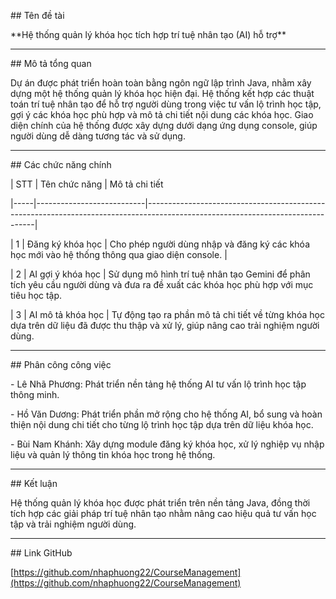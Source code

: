 \##  Tên đề tài

\*\*Hệ thống quản lý khóa học tích hợp trí tuệ nhân tạo (AI) hỗ trợ\*\*



---



\##  Mô tả tổng quan

Dự án được phát triển hoàn toàn bằng ngôn ngữ lập trình Java, nhằm xây dựng một hệ thống quản lý khóa học hiện đại. Hệ thống kết hợp các thuật toán trí tuệ nhân tạo để hỗ trợ người dùng trong việc tư vấn lộ trình học tập, gợi ý các khóa học phù hợp và mô tả chi tiết nội dung các khóa học. Giao diện chính của hệ thống được xây dựng dưới dạng ứng dụng console, giúp người dùng dễ dàng tương tác và sử dụng.



---



\##  Các chức năng chính



| STT | Tên chức năng             | Mô tả chi tiết                                                                                                                  

|-----|---------------------------|--------------------------------------------------------------------------------------------------------------------------------|

| 1   | Đăng ký khóa học          | Cho phép người dùng nhập và đăng ký các khóa học mới vào hệ thống thông qua giao diện console.                                 |

| 2   | AI gợi ý khóa học         | Sử dụng mô hình trí tuệ nhân tạo Gemini để phân tích yêu cầu người dùng và đưa ra đề xuất các khóa học phù hợp với mục tiêu học                                     tập.   

| 3   | AI mô tả khóa học         | Tự động tạo ra phần mô tả chi tiết về từng khóa học dựa trên dữ liệu đã được thu thập và xử lý, giúp nâng cao trải nghiệm người                                     dùng. 



---



\##  Phân công công việc



\- Lê Nhã Phương: Phát triển nền tảng hệ thống AI tư vấn lộ trình học tập thông minh.  

\- Hồ Văn Dương: Phát triển phần mở rộng cho hệ thống AI, bổ sung và hoàn thiện nội dung chi tiết cho từng lộ trình học tập dựa trên dữ liệu khóa học.  

\- Bùi Nam Khánh: Xây dựng module đăng ký khóa học, xử lý nghiệp vụ nhập liệu và quản lý thông tin khóa học trong hệ thống.  



---



\##  Kết luận

Hệ thống quản lý khóa học được phát triển trên nền tảng Java, đồng thời tích hợp các giải pháp trí tuệ nhân tạo nhằm nâng cao hiệu quả tư vấn học tập và trải nghiệm người dùng.



---



\##  Link GitHub

\[https://github.com/nhaphuong22/CourseManagement](https://github.com/nhaphuong22/CourseManagement)

